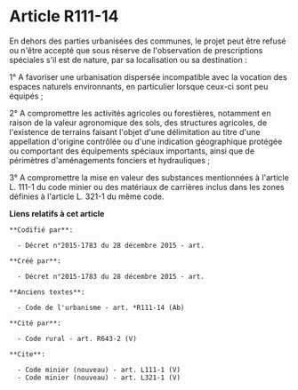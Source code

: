# Article R111-14

En dehors des parties urbanisées des communes, le projet peut être refusé ou n'être accepté que sous réserve de l'observation
de prescriptions spéciales s'il est de nature, par sa localisation ou sa destination : 

1° A favoriser une urbanisation dispersée incompatible avec la vocation des espaces naturels environnants, en particulier
lorsque ceux-ci sont peu équipés ; 

2° A compromettre les activités agricoles ou forestières, notamment en raison de la valeur agronomique des sols, des
structures agricoles, de l'existence de terrains faisant l'objet d'une délimitation au titre d'une appellation d'origine
contrôlée ou d'une indication géographique protégée ou comportant des équipements spéciaux importants, ainsi que de
périmètres d'aménagements fonciers et hydrauliques ; 

3° A compromettre la mise en valeur des substances mentionnées à l'article L. 111-1 du code minier ou des matériaux de
carrières inclus dans les zones définies à l'article L. 321-1 du même code.

**Liens relatifs à cet article**

	**Codifié par**:

	  - Décret n°2015-1783 du 28 décembre 2015 - art.

	**Créé par**:

	  - Décret n°2015-1783 du 28 décembre 2015 - art.

	**Anciens textes**:

	  - Code de l'urbanisme - art. *R111-14 (Ab)

	**Cité par**:

	  - Code rural - art. R643-2 (V)

	**Cite**:

	  - Code minier (nouveau) - art. L111-1 (V)
	  - Code minier (nouveau) - art. L321-1 (V)
